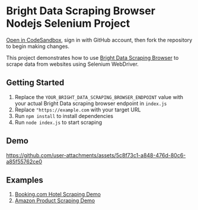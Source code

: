 
# Bright Data Scraping Browser Nodejs Selenium Project

<a href="https://codesandbox.io/p/devbox/github/luminati-io/bright-data-scraping-browser-nodejs-selenium-project?file=%2Findex.js" target="_blank" rel="noopener">Open in CodeSandbox</a>, sign in with GitHub account, then fork the repository to begin making changes.

This project demonstrates how to use <a href="https://brightdata.com/products/scraping-browser" target="_blank" rel="noopener">Bright Data Scraping Browser</a> to scrape data from websites using Selenium WebDriver.

## Getting Started

1. Replace the `YOUR_BRIGHT_DATA_SCRAPING_BROWSER_ENDPOINT` value with your actual Bright Data scraping browser endpoint in `index.js`
2. Replace `"https://example.com` with your target URL
3. Run `npm install` to install dependencies
4. Run `node index.js` to start scraping

## Demo
https://github.com/user-attachments/assets/5c8f73c1-a848-476d-80c6-a85f55762ce0

## Examples
1. [Booking.com Hotel Scraping Demo](hotel-scraping/README.md)
2. [Amazon Product Scraping Demo](ecommerce-scraping/README.md)
